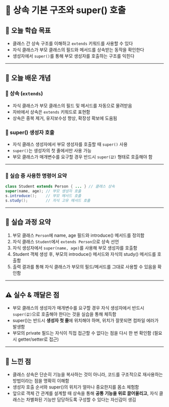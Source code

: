 # 📘 상속 기본 구조와 super() 호출

## 🎯 오늘 학습 목표
- 클래스 간 상속 구조를 이해하고 `extends` 키워드를 사용할 수 있다
- 자식 클래스가 부모 클래스의 필드와 메서드를 상속받는 동작을 확인한다
- 생성자에서 `super()`를 통해 부모 생성자를 호출하는 구조를 익힌다

---

## 🧠 오늘 배운 개념

### 🔹 상속 (`extends`)
- 자식 클래스가 부모 클래스의 필드 및 메서드를 자동으로 물려받음
- 자바에서 상속은 `extends` 키워드로 표현함
- 상속은 중복 제거, 유지보수성 향상, 확장성 확보에 도움됨

### 🔹 super() 생성자 호출
- 자식 클래스 생성자에서 부모 생성자를 호출할 때 `super()` 사용
- `super()`는 생성자의 첫 줄에서만 사용 가능
- 부모 클래스가 매개변수를 요구할 경우 반드시 `super(값)` 형태로 호출해야 함

---

### 🔹 실습 중 사용한 명령어 요약

```java
class Student extends Person { ... } // 클래스 상속
super(name, age); // 부모 생성자 호출
s.introduce();    // 부모 메서드 호출
s.study();        // 자식 고유 메서드 호출
```

---

## 🧪 실습 과정 요약
1. 부모 클래스 `Person`에 name, age 필드와 introduce() 메서드를 정의함
2. 자식 클래스 `Student`에서 `extends Person`으로 상속 선언
3. 자식 생성자에서 `super(name, age)`를 사용해 부모 생성자를 호출함
4. Student 객체 생성 후, 부모의 introduce() 메서드와 자식의 study() 메서드를 호출함
5. 출력 결과를 통해 자식 클래스가 부모의 필드/메서드를 그대로 사용할 수 있음을 확인함

---

## ⚠️ 실수 & 깨달은 점
- 부모 클래스의 생성자가 매개변수를 요구할 경우 자식 생성자에서 반드시 `super(값)`으로 호출해야 한다는 것을 실습을 통해 체득함
- super()는 반드시 **생성자 첫 줄**에 위치해야 하며, 위치가 잘못되면 컴파일 에러가 발생함
- 부모의 private 필드는 자식이 직접 접근할 수 없다는 점을 다시 한 번 확인함 (필요 시 getter/setter로 접근)

---

## 💭 느낀 점
- 클래스 상속은 단순히 기능을 복사하는 것이 아니라, 코드를 구조적으로 재사용하는 방법이라는 점을 명확히 이해함
- 생성자 호출 순서와 super()의 위치가 얼마나 중요한지를 몸소 체험함
- 앞으로 객체 간 관계를 설계할 때 상속을 통해 **공통 기능을 위로 끌어올리고**, 자식 클래스는 차별화된 기능만 담당하도록 구성할 수 있다는 자신감이 생김
